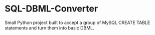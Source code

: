 # SQL-DBML-Converter
Small Python project built to accept a group of MySQL CREATE TABLE statements and turn them into basic DBML.
